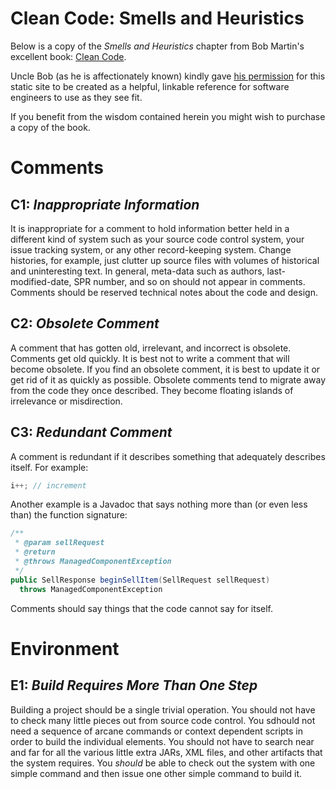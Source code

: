 # Clean Code: Smells and Heuristics

Below is a copy of the _Smells and Heuristics_ chapter from Bob Martin's excellent book: [Clean Code](https://www.google.com/search?q=clean+code).

Uncle Bob (as he is affectionately known) kindly gave [his permission](https://twitter.com/unclebobmartin/status/1086256734094520320) for this static site to be created as a helpful, linkable reference for software engineers to use as they see fit.

If you benefit from the wisdom contained herein you might wish to purchase a copy of the book.

# Comments

## C1: _Inappropriate Information_

It is inappropriate for a comment to hold information better held in a different kind of system such as your source code control system, your issue tracking system, or any other record-keeping system. Change histories, for example, just clutter up source files with volumes of historical and uninteresting text. In general, meta-data such as authors, last-modified-date, SPR number, and so on should not appear in comments. Comments should be reserved technical notes about the code and design.

## C2: _Obsolete Comment_

A comment that has gotten old, irrelevant, and incorrect is obsolete. Comments get old quickly. It is best not to write a comment that will become obsolete. If you find an obsolete comment, it is best to update it or get rid of it as quickly as possible. Obsolete comments tend to migrate away from the code they once described. They become floating islands of irrelevance or misdirection.

## C3: _Redundant Comment_

A comment is redundant if it describes something that adequately describes itself. For example:

```java
i++; // increment
```

Another example is a Javadoc that says nothing more than (or even less than) the function signature:

```java
/**
 * @param sellRequest
 * @return
 * @throws ManagedComponentException
 */
public SellResponse beginSellItem(SellRequest sellRequest)
  throws ManagedComponentException
```

Comments should say things that the code cannot say for itself.

# Environment

## E1: _Build Requires More Than One Step_

Building a project should be a single trivial operation. You should not have to check many little pieces out from source code control. You sdhould not need a sequence of arcane commands or context dependent scripts in order to build the individual elements. You should not have to search near and far for all the various little extra JARs, XML files, and other artifacts that the system requires. You _should_ be able to check out the system with one simple command and then issue one other simple command to build it.
